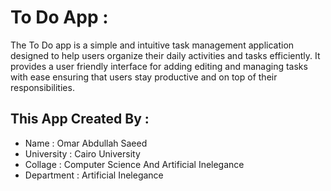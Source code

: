 # To Do App :

The To Do app is a simple and intuitive task management application designed to help users organize their daily activities and tasks efficiently. It provides a user friendly interface for adding editing and managing tasks with ease ensuring that users stay productive and on top of their responsibilities.

## This App Created By :
* Name : Omar Abdullah Saeed 
* University : Cairo University
* Collage : Computer Science And Artificial Inelegance
* Department : Artificial Inelegance 
